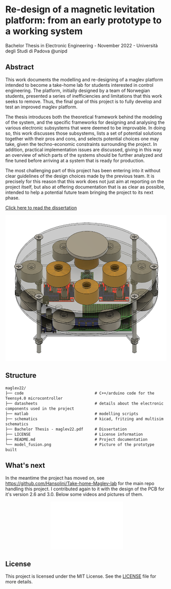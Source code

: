 # Re-design of a magnetic levitation platform: from an early prototype to a working system
Bachelor Thesis in Electronic Engineering - November 2022 - Università degli Studi di Padova @unipd

## Abstract
This work documents the modelling and re-designing of a maglev platform intended to become a take-home lab for students interested in control engineering. The platform, initially designed by a team of Norwegian students, presented a series of inefficiencies and limitations that this work seeks to remove. Thus, the final goal of this project is to fully develop and test an improved maglev platform.

The thesis introduces both the theoretical framework behind the modeling of the system, and the specific frameworks for designing and analysing the various electronic subsystems that were deemed to be improvable. In doing so, this work discusses those subsystems, lists a set of potential solutions together with their pros and cons, and selects potential choices one may take, given the techno-economic constraints surrounding the project. In addition, practical implementation issues are discussed, giving in this way an overview of which parts of the systems should be further analyzed and fine tuned before arriving at a system that is ready for production. 

The most challenging part of this project has been entering into it without clear guidelines of the design choices made by the previous team. It is precisely for this reason that this work does not just aim at reporting on the project itself, but also at offering documentation that is as clear as possible, intended to help a potential future team bringing the project to its next phase.

[Click here to read the dissertation](https://github.com/albertomors/maglev22/blob/b5a09330e3dea7a6b91397591241a9633b680332/Bachelor%20Thesis%20-%20maglev22.pdf)

<img src="https://github.com/albertomors/maglev22/blob/main/res/model_fusion.png" width="800">

## Structure

```
maglev22/
├── code                               # C++/arduino code for the Teensy4.0 microcontroller
├── datasheets                         # details about the electronic components used in the project  
├── matlab                             # modelling scripts   
├── schematics                         # kicad, fritzing and multisim schematics
├── Bachelor Thesis - maglev22.pdf     # Dissertation
├── LICENSE                            # License information
├── README.md                          # Project documentation
└── model_fusion.png                   # Picture of the prototype built
```

## What's next
In the meantime the project has moved on, see https://github.com/Hansolini/Take-home-Maglev-lab for the main repo handling this project. I contributed again to it with the design of the PCB for it's version 2.6 and 3.0. Below some videos and pictures of them.

<p align="center">
    <embed src="res/gif.gif"/>
    <embed src="res/b.pdf" width="45%" />
</p>

## License
This project is licensed under the MIT License. See the [LICENSE](LICENSE) file for more details.
